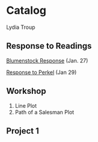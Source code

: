 # Catalog

Lydia Troup

## Response to Readings
[Blumenstock Response](https://github.com/lydiatroup/workshop/blob/master/blumenstock.md) (Jan. 27)

[Response to Perkel](https://github.com/lydiatroup/workshop/blob/master/Perkel.md) (Jan 29)

## Workshop

1. Line Plot
2. Path of a Salesman Plot

## Project 1
